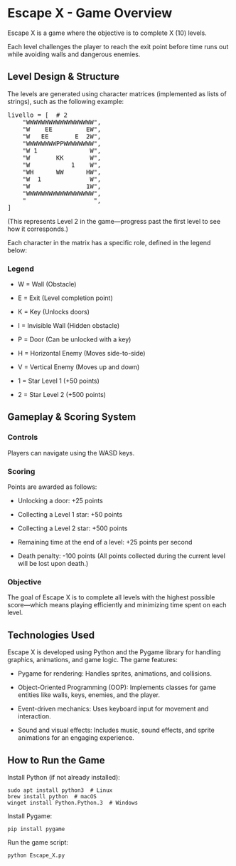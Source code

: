 # Escape X - Game Overview

Escape X is a game where the objective is to complete X (10) levels.

Each level challenges the player to reach the exit point before time runs out while avoiding walls and dangerous enemies.

## Level Design & Structure

The levels are generated using character matrices (implemented as lists of strings), such as the following example:
<pre>
livello = [  # 2
    "WWWWWWWWWWWWWWWWWW",
    "W    EE         EW",
    "W   EE       E  2W",
    "WWWWWWWWPPWWWWWWWW",
    "W 1              W",
    "W       KK       W",
    "W           1    W",
    "WH      WW      HW",
    "W  1             W",
    "W               1W",
    "WWWWWWWWWWWWWWWWWW",
    "                  ",
]
</pre>

(This represents Level 2 in the game—progress past the first level to see how it corresponds.)

Each character in the matrix has a specific role, defined in the legend below:

### Legend

- W = Wall (Obstacle)

- E = Exit (Level completion point)

- K = Key (Unlocks doors)

- I = Invisible Wall (Hidden obstacle)

- P = Door (Can be unlocked with a key)

- H = Horizontal Enemy (Moves side-to-side)

- V = Vertical Enemy (Moves up and down)

- 1 = Star Level 1 (+50 points)

- 2 = Star Level 2 (+500 points)

## Gameplay & Scoring System

### Controls

Players can navigate using the WASD keys.

### Scoring

Points are awarded as follows:

- Unlocking a door: +25 points

- Collecting a Level 1 star: +50 points

- Collecting a Level 2 star: +500 points

- Remaining time at the end of a level: +25 points per second

- Death penalty: -100 points (All points collected during the current level will be lost upon death.)

### Objective

The goal of Escape X is to complete all levels with the highest possible score—which means playing efficiently and minimizing time spent on each level.

## Technologies Used

Escape X is developed using Python and the Pygame library for handling graphics, animations, and game logic. The game features:

- Pygame for rendering: Handles sprites, animations, and collisions.

- Object-Oriented Programming (OOP): Implements classes for game entities like walls, keys, enemies, and the player.

- Event-driven mechanics: Uses keyboard input for movement and interaction.

- Sound and visual effects: Includes music, sound effects, and sprite animations for an engaging experience.

## How to Run the Game

Install Python (if not already installed):
```
sudo apt install python3  # Linux
brew install python  # macOS
winget install Python.Python.3  # Windows
```
Install Pygame:
```
pip install pygame
```
Run the game script:
```
python Escape_X.py
```
